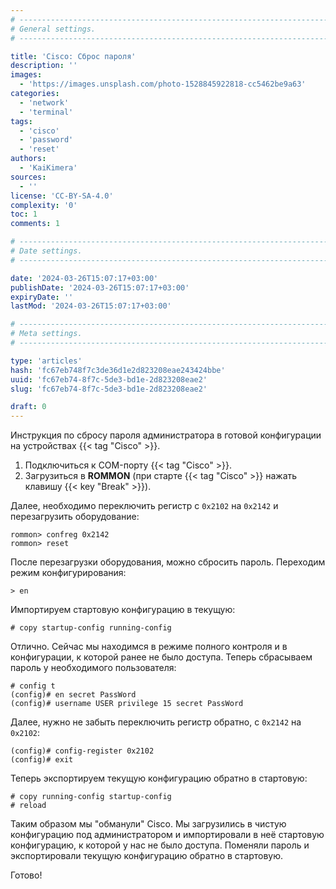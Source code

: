 ```yaml
---
# -------------------------------------------------------------------------------------------------------------------- #
# General settings.
# -------------------------------------------------------------------------------------------------------------------- #

title: 'Cisco: Сброс пароля'
description: ''
images:
  - 'https://images.unsplash.com/photo-1528845922818-cc5462be9a63'
categories:
  - 'network'
  - 'terminal'
tags:
  - 'cisco'
  - 'password'
  - 'reset'
authors:
  - 'KaiKimera'
sources:
  - ''
license: 'CC-BY-SA-4.0'
complexity: '0'
toc: 1
comments: 1

# -------------------------------------------------------------------------------------------------------------------- #
# Date settings.
# -------------------------------------------------------------------------------------------------------------------- #

date: '2024-03-26T15:07:17+03:00'
publishDate: '2024-03-26T15:07:17+03:00'
expiryDate: ''
lastMod: '2024-03-26T15:07:17+03:00'

# -------------------------------------------------------------------------------------------------------------------- #
# Meta settings.
# -------------------------------------------------------------------------------------------------------------------- #

type: 'articles'
hash: 'fc67eb748f7c3de36d1e2d823208eae243424bbe'
uuid: 'fc67eb74-8f7c-5de3-bd1e-2d823208eae2'
slug: 'fc67eb74-8f7c-5de3-bd1e-2d823208eae2'

draft: 0
---
```


Инструкция по сбросу пароля администратора в готовой конфигурации на устройствах {{< tag "Cisco" >}}.

<!--more-->

1. Подключиться к COM-порту {{< tag "Cisco" >}}.
2. Загрузиться в **ROMMON** (при старте {{< tag "Cisco" >}} нажать клавишу {{< key "Break" >}}).

Далее, необходимо переключить регистр с `0x2102` на `0x2142` и перезагрузить оборудование:

```
rommon> confreg 0x2142
rommon> reset
```

После перезагрузки оборудования, можно сбросить пароль. Переходим  режим конфигурирования:

```
> en
```

Импортируем стартовую конфигурацию в текущую:

```
# copy startup-config running-config
```

Отлично. Сейчас мы находимся в режиме полного контроля и в конфигурации, к которой ранее не было доступа. Теперь сбрасываем пароль у необходимого пользователя:

```
# config t
(config)# en secret PassWord
(config)# username USER privilege 15 secret PassWord
```

Далее, нужно не забыть переключить регистр обратно, с `0x2142` на `0x2102`:

```
(config)# config-register 0x2102
(config)# exit
```

Теперь экспортируем текущую конфигурацию обратно в стартовую:

```
# copy running-config startup-config
# reload
```

Таким образом мы "обманули" Cisco. Мы загрузились в чистую конфигурацию под администратором и импортировали в неё стартовую конфигурацию, к которой у нас не было доступа. Поменяли пароль и экспортировали текущую конфигурацию обратно в стартовую.

Готово!
